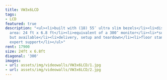 ```yaml
---
title: VW3x6LCD
tags:
- LCD
featured: true
description: "<ul><li>built with (18) 55″ ultra slim bezels</li><li>display approx.
  area: 24 ft x 6.8 ft</li><li>equivalent of a 300″ monitor</li><li>*sound not built-in,
  but available</li><li>delivery, setup and teardown</li><li>floor stand</li><li>friendly
  expert support</li></ul>"
rent: 17900
size: 24ft x 6.8ft
diagonal: '300'
images:
- url: assets/img/videowalls/VW3x6LCD/1.jpg
- url: assets/img/videowalls/VW3x6LCD/2.jpg
---
```


